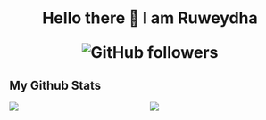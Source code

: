<!--
**Ruweydha/Ruweydha** is a ✨ _special_ ✨ repository because its `README.md` (this file) appears on your GitHub profile.

Here are some ideas to get you started:

- 🔭 I’m currently working on ...
- 🌱 I’m currently learning ...
- 👯 I’m looking to collaborate on ...
- 🤔 I’m looking for help with ...
- 💬 Ask me about ...
- 📫 How to reach me: ...
- 😄 Pronouns: ...
- ⚡ Fun fact: ...
-->

<h1 align="center">
Hello there 👋 I am Ruweydha

 ![GitHub followers](https://img.shields.io/github/followers/Ruweydha?style=social) 

<!-- | ![Stack Exchange reputation](https://img.shields.io/stackexchange/stackoverflow/r/7818605) -->

## My Github Stats

<div style="display: flex;">
    <div style="width: 50%;">
        <img src="https://github-readme-streak-stats.herokuapp.com?user=Ruweydha&theme=gotham" />
    </div>
    <div style="width: 50%;">
        <img src="https://github-readme-stats.vercel.app/api?username=Ruweydha&theme=gotham&custom_title=Ruweydha's%20github%20stats" />
    </div>
</div>

